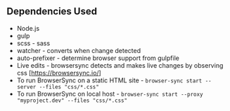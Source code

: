 ## Dependencies Used
* Node.js
* gulp
* scss - sass
 * watcher - converts when change detected
 * auto-prefixer - determine browser support from gulpfile
* Live edits - browsersync detects and makes live changes by observing css [<https://browsersync.io/>]
 * To run BrowserSync on a static HTML site - `browser-sync start --server --files "css/*.css"`
 * To run BrowserSync on local host - `browser-sync start --proxy "myproject.dev" --files "css/*.css"`